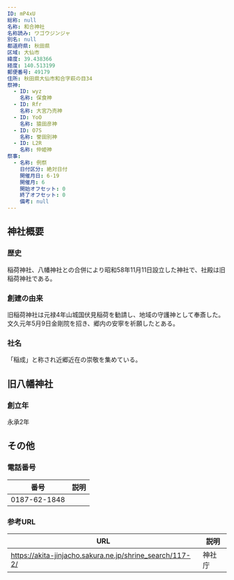 ```yaml
---
ID: mP4xU
総称: null
名称: 和合神社
名称読み: ワゴウジンジャ
別名: null
都道府県: 秋田県
区域: 大仙市
緯度: 39.438366
経度: 140.513199
郵便番号: 49179
住所: 秋田県大仙市和合字萩の目34
祭神:
  - ID: wyz
    名称: 保食神
  - ID: Rfr
    名称: 大宮乃売神
  - ID: YoO
    名称: 猿田彦神
  - ID: O7S
    名称: 誉田別神
  - ID: L2R
    名称: 仲姫神
祭事:
  - 名称: 例祭
    日付区分: 絶対日付
    開催月日: 6-19
    開催月: 6
    開始オフセット: 0
    終了オフセット: 0
    備考: null
---
```


## 神社概要

### 歴史

稲荷神社、八幡神社との合併により昭和58年11月11日設立した神社で、社殿は旧稲荷神社である。

### 創建の由来

旧稲荷神社は元禄4年山城国伏見稲荷を勧請し、地域の守護神として奉斎した。文久元年5月9日金剛院を招き、郷内の安寧を祈願したとある。

### 社名

「稲成」と称され近郷近在の崇敬を集めている。

## 旧八幡神社

### 創立年

永承2年

## その他

### 電話番号

| 番号         | 説明 |
| ------------ | ---- |
| 0187-62-1848 |      |

### 参考URL

| URL                                                      | 説明   |
| -------------------------------------------------------- | ------ |
| https://akita-jinjacho.sakura.ne.jp/shrine_search/117-2/ | 神社庁 |
